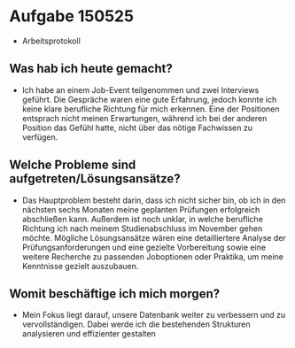 # Aufgabe 150525

- Arbeitsprotokoll

## Was hab ich heute gemacht?

- Ich habe an einem Job-Event teilgenommen und zwei Interviews geführt. Die Gespräche waren eine gute Erfahrung, jedoch konnte ich keine klare berufliche Richtung für mich erkennen. Eine der Positionen entsprach nicht meinen Erwartungen, während ich bei der anderen Position das Gefühl hatte, nicht über das nötige Fachwissen zu verfügen.

## Welche Probleme sind aufgetreten/Lösungsansätze?

- Das Hauptproblem besteht darin, dass ich nicht sicher bin, ob ich in den nächsten sechs Monaten meine geplanten Prüfungen erfolgreich abschließen kann. Außerdem ist noch unklar, in welche berufliche Richtung ich nach meinem Studienabschluss im November gehen möchte. Mögliche Lösungsansätze wären eine detailliertere Analyse der Prüfungsanforderungen und eine gezielte Vorbereitung sowie eine weitere Recherche zu passenden Joboptionen oder Praktika, um meine Kenntnisse gezielt auszubauen.

## Womit beschäftige ich mich morgen?

- Mein Fokus liegt darauf, unsere Datenbank weiter zu verbessern und zu vervollständigen. Dabei werde ich die bestehenden Strukturen analysieren und effizienter gestalten

